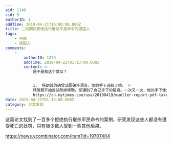 ```yaml
---
aid: 1146
cid: 5
authorID: 1
addTime: 2019-04-21T16:00:00.000Z
title: 二战期间拒绝执行屠杀平民命令的德国人
tags:
    - 平民
    - 德国人
comments:
    -
        authorID: 1273
        addTime: 2019-04-22T01:13:00.000Z
        content: >-
            是不是和这个类似？


            1.  特朗普的确曾试图破坏调查。他的手下违抗了他。 >
            特朗普开始尝试除掉穆勒，却遭到了自己手下的阻挠。一次又一次，他的手下像堡垒一样挡住特朗普最具破坏性的冲动。
            https://cn.nytimes.com/usa/20190419/mueller-report-pdf-takeaways/
date: 2019-04-22T01:13:00.000Z
category: 分享发现
---
```


这篇论文找到了一百多个拒绝执行屠杀平民命令的案例，研究发现这些人都没有遭受死亡的处罚，只有极少数人受到一些其他后果。

https://news.ycombinator.com/item?id=19707404
